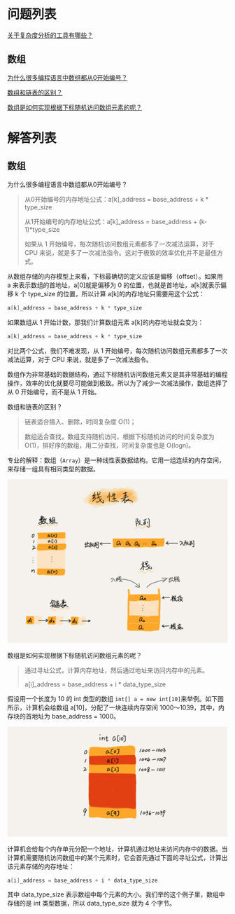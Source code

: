 # 问题列表

[关于复杂度分析的工具有哪些？](#complexity)

## 数组

[为什么很多编程语言中数组都从0开始编号？](#array_index)

[数组和链表的区别？](#array_list)

[数组是如何实现根据下标随机访问数组元素的呢？](#array_random)



# 解答列表

## 数组

<span id="array_index">为什么很多编程语言中数组都从0开始编号？</span>

> 从0开始编号的内存地址公式：a[k]_address = base_address + k * type_size
>
> 从1开始编号的内存地址公式：a[k]_address = base_address + (k-1)*type_size 
>
> 如果从 1 开始编号，每次随机访问数组元素都多了一次减法运算，对于 CPU 来说，就是多了一次减法指令。这对于极致的效率优化并不是最佳方式。

从数组存储的内存模型上来看，下标最确切的定义应该是偏移（offset）。如果用 a 来表示数组的首地址，a[0]就是偏移为 0 的位置，也就是首地址，a[k]就表示偏移 k 个 type_size 的位置，所以计算 a[k]的内存地址只需要用这个公式：

```go
a[k]_address = base_address + k * type_size
```

如果数组从 1 开始计数，那我们计算数组元素 a[k]的内存地址就会变为：

```go
a[k]_address = base_address + k * type_size
```

对比两个公式，我们不难发现，从 1 开始编号，每次随机访问数组元素都多了一次减法运算，对于 CPU 来说，就是多了一次减法指令。

数组作为非常基础的数据结构，通过下标随机访问数组元素又是其非常基础的编程操作，效率的优化就要尽可能做到极致。所以为了减少一次减法操作，数组选择了从 0 开始编号，而不是从 1 开始。

<span id="array_list">数组和链表的区别？</span>

> 链表适合插入、删除，时间复杂度 O(1)；
>
> 数组适合查找，数组支持随机访问，根据下标随机访问的时间复杂度为 O(1)，排好序的数组，用二分查找，时间复杂度也是 O(logn)。

专业的解释：数组（`Array`）是一种线性表数据结构。它用一组连续的内存空间，来存储一组具有相同类型的数据。

<img src="Algorithm.assets/image-20211127220810368.png" alt="image-20211127220810368" style="zoom:50%;" />



<span id="array_random">数组是如何实现根据下标随机访问数组元素的呢？</span>

> 通过寻址公式，计算内存地址，然后通过地址来访问内存中的元素。
>
> a[i]_address = base_address + i * data_type_size

假设用一个长度为 10 的 int 类型的数组 `int[] a = new int[10]`来举例。如下图所示，计算机会给数组 a[10]，分配了一块连续内存空间 1000～1039，其中，内存块的首地址为 base_address = 1000。

<img src="Algorithm.assets/image-20211127221129690.png" alt="image-20211127221129690" style="zoom:50%;" />

计算机会给每个内存单元分配一个地址，计算机通过地址来访问内存中的数据。当计算机需要随机访问数组中的某个元素时，它会首先通过下面的寻址公式，计算出该元素存储的内存地址：

```go
a[i]_address = base_address + i * data_type_size
```

其中 data_type_size 表示数组中每个元素的大小。我们举的这个例子里，数组中存储的是 int 类型数据，所以 data_type_size 就为 4 个字节。


